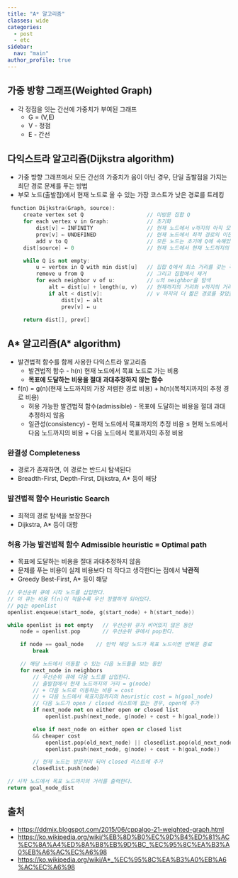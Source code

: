 ```yaml
---
title: "A* 알고리즘"
classes: wide
categories: 
  - post
  - etc
sidebar:
  nav: "main"
author_profile: true
---
```


## 가중 방향 그래프(Weighted Graph)
* 각 정점을 잇는 간선에 가중치가 부여된 그래프
	- G = (V,E)
	- V - 정점
	- E - 간선

## 다익스트라 알고리즘(Dijkstra algorithm)
* 가중 방향 그래프에서 모든 간선의 가중치가 음이 아닌 경우, 단일 출발점을 가지는 최단 경로 문제를 푸는 방법
* 부모 노드(출발점)에서 현재 노드로 올 수 있는 가장 코스트가 낮은 경로를 트레킹  

```cpp
 function Dijkstra(Graph, source):
     create vertex set Q 					// 미방문 집합 Q
     for each vertex v in Graph:            // 초기화
         dist[v] ← INFINITY                 // 현재 노드에서 v까지의 아직 모르는 길이
         prev[v] ← UNDEFINED                // 현재 노드에서 최적 경로의 이전 꼭짓점
         add v to Q                         // 모든 노드는 초기에 Q에 속해있다
     dist[source] ← 0                       // 현재 노드에서 현재 노드까지의 길이 = 0

     while Q is not empty:
         u ← vertex in Q with min dist[u]   // 집합 Q에서 최소 거리를 갖는 꼭짓점(u)을 가장 먼저 선택
         remove u from Q					// 그리고 집합에서 제거
         for each neighbor v of u:          // u의 neighbor을 탐색
             alt ← dist[u] + length(u, v)   // 현재까지의 거리와 v까지의 거리를 합
             if alt < dist[v]:              // v 까지의 더 짧은 경로를 찾았을 때 다음 진출할 노드로 선택
                 dist[v] ← alt
                 prev[v] ← u

     return dist[], prev[]
```

## A* 알고리즘(A* algorithm)
* 발견법적 함수를 함께 사용한 다익스트라 알고리즘  
	- 발견법적 함수 - h(n) 현재 노드에서 목표 노드로 가는 비용
    - **목표에 도달하는 비용을 절대 과대추정하지 않는 함수**
* f(n) = g(n)(현재 노드까지의 가장 저렴한 경로 비용) + h(n)(목적지까지의 추정 경로 비용)
	- 허용 가능한 발견법적 함수(admissible) - 목표에 도달하는 비용을 절대 과대추정하지 않음
	- 일관성(consistency) - 현재 노드에서 목표까지의 추정 비용 ≤ 현재 노드에서 다음 노드까지의 비용 + 다음 노드에서 목표까지의 추정 비용

### 완결성 Completeness
* 경로가 존재하면, 이 경로는 반드시 탐색된다
* Breadth-First, Depth-First, Dijkstra, A* 등이 해당

### 발견법적 함수 Heuristic Search
* 최적의 경로 탐색을 보장한다
* Dijkstra, A* 등이 대항

### 허용 가능 발견법적 함수 Admissible heuristic = Optimal path
* 목표에 도달하는 비용을 절대 과대추정하지 않음
* 문제를 푸는 비용이 실제 비용보다 더 작다고 생각한다는 점에서 **낙관적**
* Greedy Best-First, A* 등이 해당
  
```cpp
// 우선순위 큐에 시작 노드를 삽입한다.
// 이 큐는 비용 f(n)이 적을수록 우선 정렬하게 되어있다.
// pq는 openlist
openlist.enqueue(start_node, g(start_node) + h(start_node))       

while openlist is not empty   // 우선순위 큐가 비어있지 않은 동안
    node = openlist.pop       // 우선순위 큐에서 pop한다.

    if node == goal_node    // 만약 해당 노드가 목표 노드이면 반복문 종료
        break

    // 해당 노드에서 이동할 수 있는 다음 노드들을 보는 동안
    for next_node in neighbors       
        // 우선순위 큐에 다음 노드를 삽입한다.
        // 출발점에서 현재 노드까지의 거리 = g(node)
        // + 다음 노드로 이동하는 비용 = cost
        // + 다음 노드에서 목표지점까지의 heuristic cost = h(goal_node)
        // 다음 노드가 open / closed 리스트에 없는 경우, open에 추가
        if next_node not on either open or closed list
            openlist.push(next_node, g(node) + cost + h(goal_node)) 

        else if next_node on either open or closed list
        && cheaper cost
            openlist.pop(old_next_node) || closedlist.pop(old_next_node)
            openlist.push(next_node, g(node) + cost + h(goal_node)) 

        // 현재 노드는 방문처리 되어 closed 리스트에 추가
        closedlist.push(node)

// 시작 노드에서 목표 노드까지의 거리를 출력한다.
return goal_node_dist       
```

## 출처
* <https://ddmix.blogspot.com/2015/06/cppalgo-21-weighted-graph.html>
* <https://ko.wikipedia.org/wiki/%EB%8D%B0%EC%9D%B4%ED%81%AC%EC%8A%A4%ED%8A%B8%EB%9D%BC_%EC%95%8C%EA%B3%A0%EB%A6%AC%EC%A6%98>
* <https://ko.wikipedia.org/wiki/A*_%EC%95%8C%EA%B3%A0%EB%A6%AC%EC%A6%98>
